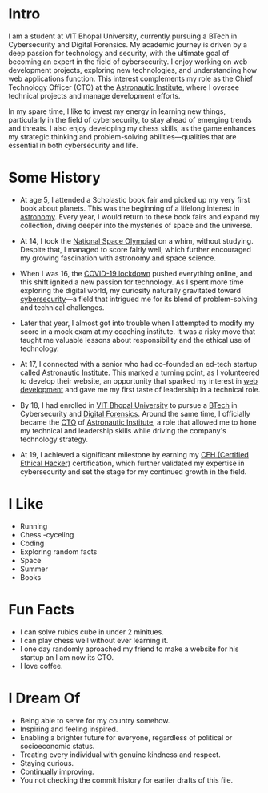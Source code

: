 # Intro

I am a student at VIT Bhopal University, currently pursuing a BTech in Cybersecurity and Digital Forensics. My academic journey is driven by a deep passion for technology and security, with the ultimate goal of becoming an expert in the field of cybersecurity. I enjoy working on web development projects, exploring new technologies, and understanding how web applications function. This interest complements my role as the Chief Technology Officer (CTO) at the [Astronautic Institute](https://astronauticinstitute.com), where I oversee technical projects and manage development efforts.

In my spare time, I like to invest my energy in learning new things, particularly in the field of cybersecurity, to stay ahead of emerging trends and threats. I also enjoy developing my chess skills, as the game enhances my strategic thinking and problem-solving abilities—qualities that are essential in both cybersecurity and life.

# Some History

- At age 5, I attended a Scholastic book fair and picked up my very first book about planets. This was the beginning of a lifelong interest in [astronomy](https://en.wikipedia.org/wiki/Astronomy). Every year, I would return to these book fairs and expand my collection, diving deeper into the mysteries of space and the universe.

- At 14, I took the [National Space Olympiad](https://www.edukidsworld.com/space-olympiad.html) on a whim, without studying. Despite that, I managed to score fairly well, which further encouraged my growing fascination with astronomy and space science.

- When I was 16, the [COVID-19 lockdown](https://en.wikipedia.org/wiki/COVID-19_lockdowns) pushed everything online, and this shift ignited a new passion for technology. As I spent more time exploring the digital world, my curiosity naturally gravitated toward [cybersecurity](https://en.wikipedia.org/wiki/Cybersecurity)—a field that intrigued me for its blend of problem-solving and technical challenges.

- Later that year, I almost got into trouble when I attempted to modify my score in a mock exam at my coaching institute. It was a risky move that taught me valuable lessons about responsibility and the ethical use of technology.

- At 17, I connected with a senior who had co-founded an ed-tech startup called [Astronautic Institute](https://astronauticinstitute.com). This marked a turning point, as I volunteered to develop their website, an opportunity that sparked my interest in [web development](https://en.wikipedia.org/wiki/Web_development) and gave me my first taste of leadership in a technical role.

- By 18, I had enrolled in [VIT Bhopal University](https://vitbhopal.ac.in) to pursue a [BTech](https://en.wikipedia.org/wiki/Bachelor_of_Technology) in Cybersecurity and [Digital Forensics](https://en.wikipedia.org/wiki/Digital_forensics). Around the same time, I officially became the [CTO](https://en.wikipedia.org/wiki/Chief_technology_officer) of [Astronautic Institute](https://astronauticinstitute.com), a role that allowed me to hone my technical and leadership skills while driving the company's technology strategy.

- At 19, I achieved a significant milestone by earning my [CEH (Certified Ethical Hacker)](https://www.eccouncil.org/programs/certified-ethical-hacker-ceh/) certification, which further validated my expertise in cybersecurity and set the stage for my continued growth in the field.
# I Like

- Running
- Chess
-cyceling
- Coding
- Exploring random facts
- Space
- Summer
- Books


# Fun Facts
- I can solve rubics cube in under 2 minitues.
- I can play chess well without ever learning it.
- I one day randomly aproached my friend to make a website for his startup an I am now its CTO.
- I love coffee.

# I Dream Of

- Being able to serve for my country somehow.
- Inspiring and feeling inspired.
- Enabling a brighter future for everyone, regardless of political or socioeconomic status.
- Treating every individual with genuine kindness and respect.
- Staying curious.
- Continually improving.
- You not checking the commit history for earlier drafts of this file.
